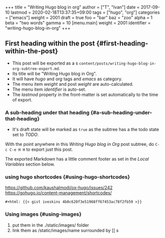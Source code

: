 +++
title = "Writing Hugo blog in org"
author = ["T", "Ivan"]
date = 2017-09-10
lastmod = 2020-02-18T13:37:35+09:00
tags = ["hugo", "org"]
categories = ["emacs"]
weight = 2001
draft = true
foo = "bar"
baz = "zoo"
alpha = 1
beta = "two words"
gamma = 10
[menu.main]
  weight = 2001
  identifier = "writing-hugo-blog-in-org"
+++

## First heading within the post {#first-heading-within-the-post}

-   This post will be exported as  a s
    `content/posts/writing-hugo-blog-in-org-subtree-export.md`.
-   Its title will be "Writing Hugo blog in Org".
-   It will have _hugo_ and _org_ tags and _emacs_ as category.
-   The menu item _weight_ and post _weight_ are auto-calculated.
-   The menu item _identifier_ is auto-set.
-   The _lastmod_ property in the front-matter is set automatically to
    the time of export.


### A sub-heading under that heading {#a-sub-heading-under-that-heading}

-   It's draft state will be marked as `true` as the subtree has a the
    todo state set to _TODO_.

With the point <span class="underline">anywhere</span> in this _Writing Hugo blog in Org_ post
subtree, do `C-c C-e H H` to export just this post.

The exported Markdown has a little comment footer as set in the _Local
Variables_ section below.


### using hugo shortcodes {#using-hugo-shortcodes}

<https://github.com/kaushalmodi/ox-hugo/issues/242>
<https://gohugo.io/content-management/shortcodes/>

```nil
#+html: {{< gist iveskins 4b0c620f3e51968ff67453ac78f2fb59 >}}
```


### Using images {#using-images}

1.  put them in the ./static/images/ folder
2.  link them as /static/images/name surrounded by [[ s
